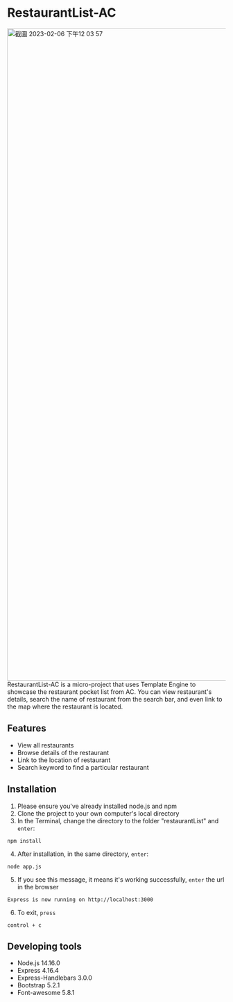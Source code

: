 # RestaurantList-AC
<img width="1501" alt="截圖 2023-02-06 下午12 03 57" src="https://user-images.githubusercontent.com/121414639/216881393-6f242392-20f8-4aca-90fe-1bb5042611fa.png">
RestaurantList-AC is a micro-project that uses Template Engine to showcase the restaurant pocket list from AC. You can view restaurant's details, search
the name of restaurant from the search bar, and even link to the map where the restaurant is located.

## Features
- View all restaurants
- Browse details of the restaurant
- Link to the location of restaurant
- Search keyword to find a particular restaurant

## Installation
1. Please ensure you've already installed node.js and npm
2. Clone the project to your own computer's local directory
3. In the Terminal, change the directory to the folder "restaurantList" and `enter`: 

```
npm install
```
4. After installation, in the same directory, `enter`:

```
node app.js
```
5. If you see this message, it means it's working successfully, `enter` the url in the browser
```
Express is now running on http://localhost:3000
```
6. To exit, `press`
```
control + c
```


## Developing tools
- Node.js 14.16.0
- Express 4.16.4
- Express-Handlebars 3.0.0
- Bootstrap 5.2.1
- Font-awesome 5.8.1


